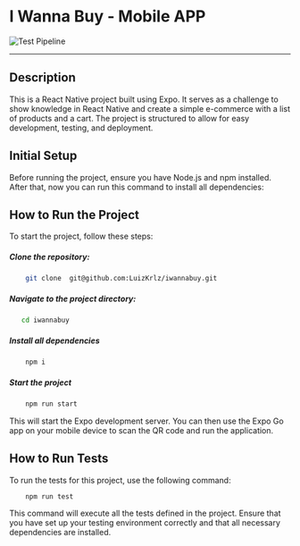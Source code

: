 # I Wanna Buy - Mobile APP

![Test Pipeline](https://github.com/luizkrlz/iwannabuy/actions/workflows/development.yml/badge.svg)

---

## Description

This is a React Native project built using Expo. It serves as a challenge to show knowledge in React Native and create a simple e-commerce with a list of products and a cart. The project is structured to allow for easy development, testing, and deployment.

## Initial Setup

Before running the project, ensure you have Node.js and npm installed. After that, now you can run this command to install all dependencies:

## How to Run the Project

To start the project, follow these steps:

##### Clone the repository:

```bash
    git clone  git@github.com:LuizKrlz/iwannabuy.git
```

##### Navigate to the project directory:

```bash
   cd iwannabuy
```

##### Install all dependencies

```bash
    npm i
```

##### Start the project

```bash
    npm run start
```

This will start the Expo development server. You can then use the Expo Go app on your mobile device to scan the QR code and run the application.

## How to Run Tests

To run the tests for this project, use the following command:

```bash
    npm run test
```

This command will execute all the tests defined in the project. Ensure that you have set up your testing environment correctly and that all necessary dependencies are installed.
